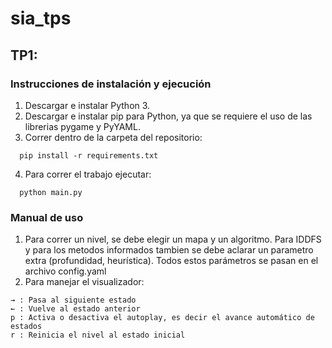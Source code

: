 # sia_tps

## TP1: 

### Instrucciones de instalación y ejecución

1. Descargar e instalar Python 3. 
2. Descargar e instalar pip para Python, ya que se requiere el uso de las librerias pygame y PyYAML.
3. Correr dentro de la carpeta del repositorio:
```
  pip install -r requirements.txt
```
4. Para correr el trabajo ejecutar:
```
  python main.py
```

### Manual de uso

1. Para correr un nivel, se debe elegir un mapa y un algoritmo. Para IDDFS y para los metodos informados tambien se debe aclarar un parametro extra (profundidad, heurística). Todos estos parámetros se pasan en el archivo config.yaml
2. Para manejar el visualizador:
```
→ : Pasa al siguiente estado
← : Vuelve al estado anterior
p : Activa o desactiva el autoplay, es decir el avance automático de estados
r : Reinicia el nivel al estado inicial
```

